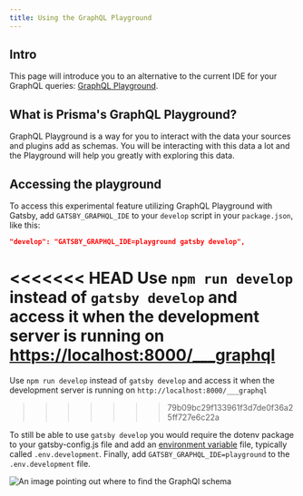 ```yaml
---
title: Using the GraphQL Playground
---
```


## Intro

This page will introduce you to an alternative to the current IDE for your GraphQL queries: [GraphQL Playground](https://github.com/prisma/graphql-playground).

## What is Prisma's GraphQL Playground?

GraphQL Playground is a way for you to interact with the data your sources and plugins add as schemas. You will be interacting with this data a lot and the Playground will help you greatly with exploring this data.

## Accessing the playground

To access this experimental feature utilizing GraphQL Playground with Gatsby, add `GATSBY_GRAPHQL_IDE` to your `develop` script in your `package.json`, like this:

```json
"develop": "GATSBY_GRAPHQL_IDE=playground gatsby develop",
```

<<<<<<< HEAD
Use `npm run develop` instead of `gatsby develop` and access it when the development server is running on <https://localhost:8000/___graphql>
=======
Use `npm run develop` instead of `gatsby develop` and access it when the development server is running on `http://localhost:8000/___graphql`
>>>>>>> 79b09bc29f133961f3d7de0f36a25ff727e6c22a

To still be able to use `gatsby develop` you would require the dotenv package to your gatsby-config.js file and add an [environment variable](/docs/environment-variables/) file, typically called `.env.development`. Finally, add `GATSBY_GRAPHQL_IDE=playground` to the `.env.development` file.

![An image pointing out where to find the GraphQl schema](./images/playground-schema.png)
